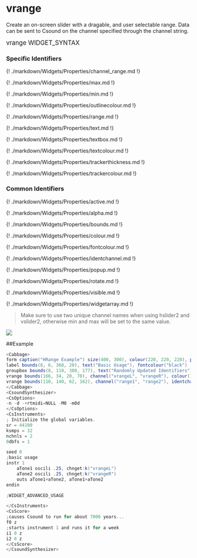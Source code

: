 # vrange

Create an on-screen slider with a dragable, and user selectable range. Data can be sent to Csound on the channel specified through the channel string.  


<big></pre>
vrange WIDGET_SYNTAX
</pre></big>

### Specific Identifiers

{! ./markdown/Widgets/Properties/channel_range.md !}   

{! ./markdown/Widgets/Properties/max.md !} 

{! ./markdown/Widgets/Properties/min.md !}  

{! ./markdown/Widgets/Properties/outlinecolour.md !} 

{! ./markdown/Widgets/Properties/range.md !} 

{! ./markdown/Widgets/Properties/text.md !} 

{! ./markdown/Widgets/Properties/textbox.md !} 

{! ./markdown/Widgets/Properties/textcolour.md !} 

{! ./markdown/Widgets/Properties/trackerthickness.md !} 

{! ./markdown/Widgets/Properties/trackercolour.md !} 

### Common Identifiers

{! ./markdown/Widgets/Properties/active.md !} 

{! ./markdown/Widgets/Properties/alpha.md !} 

{! ./markdown/Widgets/Properties/bounds.md !} 



{! ./markdown/Widgets/Properties/colour.md !} 

{! ./markdown/Widgets/Properties/fontcolour.md !}   

{! ./markdown/Widgets/Properties/identchannel.md !} 

{! ./markdown/Widgets/Properties/popup.md !} 

{! ./markdown/Widgets/Properties/rotate.md !} 

{! ./markdown/Widgets/Properties/visible.md !} 

{! ./markdown/Widgets/Properties/widgetarray.md !}  
 
<!--(End of identifiers)/-->

>Make sure to use two unique channel names when using hslider2 and vslider2, otherwise min and max will be set to the same value. 


![](../images/vrange.gif)

##Example
<!--(Widget Example)/-->
```csharp
<Cabbage>
form caption("HRange Example") size(400, 300), colour(220, 220, 220), pluginID("def1")
label bounds(8, 6, 368, 20), text("Basic Usage"), fontcolour("black")
groupbox bounds(8, 110, 380, 177), text("Randomly Updated Identifiers")
vrange bounds(166, 34, 20, 70), channel("vrangeL", "vrangeR"), colour(123, 34, 143), range(100, 1000, 200:300, 1, .01)
vrange bounds(110, 140, 62, 162), channel("range1", "range2"), identchannel("widgetIdent"), channel colour(123, 34, 143), corners(40), range(0, 1, .24:.75, 1 0.001)
</Cabbage>
<CsoundSynthesizer>
<CsOptions>
-n -d -+rtmidi=NULL -M0 -m0d 
</CsOptions>
<CsInstruments>
; Initialize the global variables. 
sr = 44100
ksmps = 32
nchnls = 2
0dbfs = 1

seed 0 
;basic usage
instr 1
    aTone1 oscili .25, chnget:k("vrangeL")
    aTone2 oscili .25, chnget:k("vrangeR")
    outs aTone1+aTone2, aTone1+aTone2    
endin

;WIDGET_ADVANCED_USAGE

</CsInstruments>
<CsScore>
;causes Csound to run for about 7000 years...
f0 z
;starts instrument 1 and runs it for a week
i1 0 z
i2 0 z
</CsScore>
</CsoundSynthesizer> 
```
<!--(End Widget Example)/-->